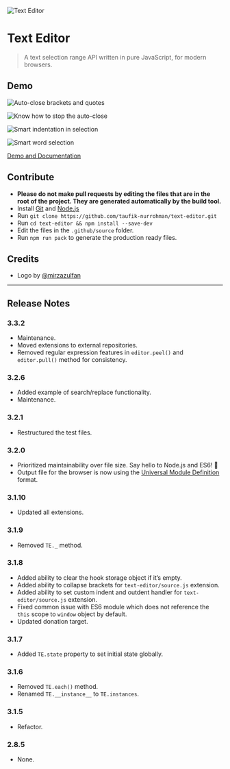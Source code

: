![Text Editor](https://user-images.githubusercontent.com/1669261/39924715-218a6b24-5553-11e8-8d04-69c4031ce777.png)

Text Editor
===========

> A text selection range API written in pure JavaScript, for modern browsers.

Demo
----

![Auto-close brackets and quotes](https://user-images.githubusercontent.com/1669261/70342109-f565df80-1886-11ea-899f-b600261378a0.gif)

![Know how to stop the auto-close](https://user-images.githubusercontent.com/1669261/70342113-f6970c80-1886-11ea-93f0-a209b277f344.gif)

![Smart indentation in selection](https://user-images.githubusercontent.com/1669261/70346049-f9e2c600-188f-11ea-8761-edf363b4b583.gif)

![Smart word selection](https://user-images.githubusercontent.com/1669261/70342114-f72fa300-1886-11ea-8939-2a81c61703d0.gif)

[Demo and Documentation](https://taufik-nurrohman.github.io/text-editor "View Demo")

Contribute
----------

 - **Please do not make pull requests by editing the files that are in the root of the project. They are generated automatically by the build tool.**
 - Install [Git](https://en.wikipedia.org/wiki/Git) and [Node.js](https://en.wikipedia.org/wiki/Node.js)
 - Run `git clone https://github.com/taufik-nurrohman/text-editor.git`
 - Run `cd text-editor && npm install --save-dev`
 - Edit the files in the `.github/source` folder.
 - Run `npm run pack` to generate the production ready files.

Credits
-------

 - Logo by [@mirzazulfan](https://github.com/mirzazulfan)

---

Release Notes
-------------

### 3.3.2

 - Maintenance.
 - Moved extensions to external repositories.
 - Removed regular expression features in `editor.peel()` and `editor.pull()` method for consistency.

### 3.2.6

 - Added example of search/replace functionality.
 - Maintenance.

### 3.2.1

 - Restructured the test files.

### 3.2.0

 - Prioritized maintainability over file size. Say hello to Node.js and ES6! :wave:
 - Output file for the browser is now using the [Universal Module Definition](https://github.com/umdjs/umd) format.

### 3.1.10

 - Updated all extensions.

### 3.1.9

 - Removed `TE._` method.

### 3.1.8

 - Added ability to clear the hook storage object if it’s empty.
 - Added ability to collapse brackets for `text-editor/source.js` extension.
 - Added ability to set custom indent and outdent handler for `text-editor/source.js` extension.
 - Fixed common issue with ES6 module which does not reference the `this` scope to `window` object by default.
 - Updated donation target.

### 3.1.7

 - Added `TE.state` property to set initial state globally.

### 3.1.6

 - Removed `TE.each()` method.
 - Renamed `TE.__instance__` to `TE.instances`.

### 3.1.5

 - Refactor.

### 2.8.5

 - None.
